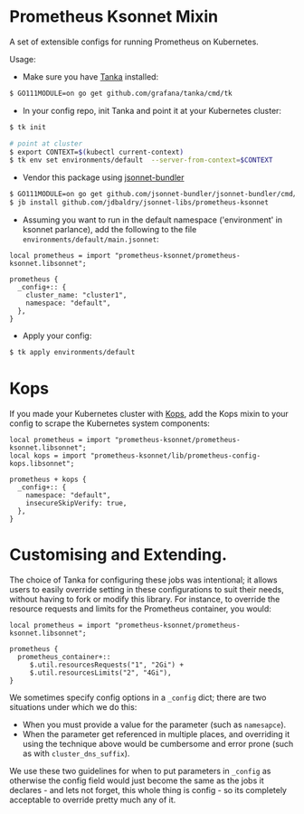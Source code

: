 # Prometheus Ksonnet Mixin

A set of extensible configs for running Prometheus on Kubernetes.

Usage:
- Make sure you have [Tanka](https://tanka.dev/install) installed:

```bash
$ GO111MODULE=on go get github.com/grafana/tanka/cmd/tk
```

- In your config repo, init Tanka and point it at your Kubernetes cluster:

```bash
$ tk init

# point at cluster
$ export CONTEXT=$(kubectl current-context)
$ tk env set environments/default  --server-from-context=$CONTEXT
```

- Vendor this package using [jsonnet-bundler](https://github.com/jsonnet-bundler/jsonnet-bundler)

```bash
$ GO111MODULE=on go get github.com/jsonnet-bundler/jsonnet-bundler/cmd/jb
$ jb install github.com/jdbaldry/jsonnet-libs/prometheus-ksonnet
```

- Assuming you want to run in the default namespace ('environment' in ksonnet parlance), add the following to the file `environments/default/main.jsonnet`:

```jsonnet
local prometheus = import "prometheus-ksonnet/prometheus-ksonnet.libsonnet";

prometheus {
  _config+:: {
    cluster_name: "cluster1",
    namespace: "default",
  },
}
```

- Apply your config:

```bash
$ tk apply environments/default
```

# Kops

If you made your Kubernetes cluster with [Kops](https://github.com/kubernetes/kops),
add the Kops mixin to your config to scrape the Kubernetes system components:

```jsonnet
local prometheus = import "prometheus-ksonnet/prometheus-ksonnet.libsonnet";
local kops = import "prometheus-ksonnet/lib/prometheus-config-kops.libsonnet";

prometheus + kops {
  _config+:: {
    namespace: "default",
    insecureSkipVerify: true,
  },
}
```

# Customising and Extending.

The choice of Tanka for configuring these jobs was intentional; it allows users
to easily override setting in these configurations to suit their needs, without having
to fork or modify this library.  For instance, to override the resource requests
and limits for the Prometheus container, you would:

```jsonnet
local prometheus = import "prometheus-ksonnet/prometheus-ksonnet.libsonnet";

prometheus {
  prometheus_container+::
     $.util.resourcesRequests("1", "2Gi") +
     $.util.resourcesLimits("2", "4Gi"),
}
```

We sometimes specify config options in a `_config` dict; there are two situations
under which we do this:

- When you must provide a value for the parameter (such as `namesapce`).
- When the parameter get referenced in multiple places, and overriding it using
  the technique above would be cumbersome and error prone (such as with `cluster_dns_suffix`).

We use these two guidelines for when to put parameters in `_config` as otherwise
the config field would just become the same as the jobs it declares - and lets
not forget, this whole thing is config - so its completely acceptable to override
pretty much any of it.
